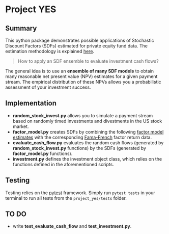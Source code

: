 # Project YES

## Summary
This python package demonstrates possible applications of Stochastic Discount Factors (SDFs) estimated for private equity fund data. The estimation methodology is explained [here](https://quant-unit.com/towards-public-market-equivalence/).
> How to apply an SDF ensemble to evaluate investment cash flows?

The general idea is to use an **ensemble of many SDF models** to obtain many reasonable net present value (NPV) estimates for a given payment stream. The empirical distribution of these NPVs allows you a probabilistic assessment of your investment success.

## Implementation
- **random_stock_invest.py** allows you to simulate a payment stream based on randomly timed investments and divestments in the US stock market.
- **factor_model.py** creates SDFs by combining the following [factor model estimates](https://github.com/quant-unit/sdf_private_equity/tree/master/resi) with the corresponding [Fama-French](https://mba.tuck.dartmouth.edu/pages/faculty/ken.french/data_library.html) factor return data.
- **evaluate_cash_flow.py** evaluates the random cash flows (generated by **random_stock_invest.py** functions) by the SDFs (generated by **factor_model.py** functions).
- **investment.py** defines the investment object class, which relies on the functions defined in the aforementioned scripts.

## Testing

Testing relies on the [pytest](https://docs.pytest.org/en/latest/) framework.
Simply run `pytest tests` in your terminal to run all tests from the `project_yes/tests` folder.

## TO DO
- write **test_evaluate_cash_flow** and **test_investment.py**.